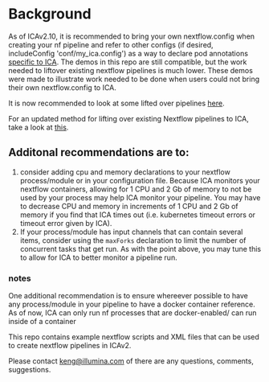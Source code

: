 # Background
As of ICAv2.10, it is recommended to bring your own nextflow.config when creating your nf pipeline and refer to other configs (if desired, includeConfig 'conf/my_ica.config') as a way to declare pod annotations [specific to ICA](https://help.ica.illumina.com/project/p-flow/f-pipelines#compute-types). The demos in this repo are still compatible, but the work needed to liftover existing nextflow pipelines is much lower. These demos were made to illustrate work needed to be done when users could not bring their own nextflow.config to ICA.

It is now recommended to look at some lifted over pipelines [here](https://github.com/keng404/ica_nextflow_demos_v2).

For an updated method for lifting over existing Nextflow pipelines to ICA, take a look at [this](https://github.com/keng404/nextflow-to-icav2-config).

## Additonal recommendations are to: 
  1) consider adding cpu and memory declarations to your nextflow process/module or in your configuration file. Because ICA  monitors your nextflow containers, allowing for 1 CPU and 2 Gb of memory to not be used by your process may help ICA monitor your pipeline. You may have to decrease CPU and memory in increments of 1 CPU and 2 Gb of memory if you find that ICA times out (i.e. kubernetes timeout errors or timeout error given by ICA).
  2) If your process/module has input channels that can contain several items, consider using the ```maxForks``` declaration to limit the number of concurrent tasks that get run. As with the point above, you may tune this to allow for ICA to better monitor a pipeline run.

### notes
One additional recommendation is to ensure whereever possible to have any process/module in your pipeline to have a docker container reference. As of now, ICA can only run nf processes that are docker-enabled/ can run inside of a container

This repo contains example nextflow scripts and XML files that can be used to create nextflow pipelines in ICAv2.

Please contact keng@illumina.com of there are any questions, comments, suggestions.
